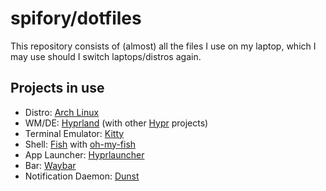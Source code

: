 # spifory/dotfiles

This repository consists of (almost) all the files I use on my laptop, which I may use should I switch laptops/distros again.

## Projects in use

- Distro: [Arch Linux](https://archlinux.org)
- WM/DE: [Hyprland](https://hyprland.org) (with other [Hypr](https://github.com/hyprwm) projects)
- Terminal Emulator: [Kitty](https://sw.kovidgoyal.net/kitty)
- Shell: [Fish](https://fishshell.com) with [oh-my-fish](https://github.com/oh-my-fish/oh-my-fish)
- App Launcher: [Hyprlauncher](https://github.com/hyprutils/hyprlauncher)
- Bar: [Waybar](https://github.com/Alexays/Waybar/)
- Notification Daemon: [Dunst](https://dunst-project.org)
